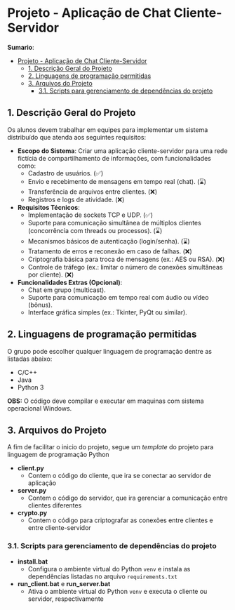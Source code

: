# Projeto - Aplicação de Chat Cliente-Servidor

**Sumario**:
- [Projeto - Aplicação de Chat Cliente-Servidor](#projeto---aplicação-de-chat-cliente-servidor)
  - [1. Descrição Geral do Projeto](#1-descrição-geral-do-projeto)
  - [2. Linguagens de programação permitidas](#2-linguagens-de-programação-permitidas)
  - [3. Arquivos do Projeto](#3-arquivos-do-projeto)
    - [3.1. Scripts para gerenciamento de dependências do projeto](#31-scripts-para-gerenciamento-de-dependências-do-projeto)

## 1. Descrição Geral do Projeto

Os alunos devem trabalhar em equipes para implementar um sistema distribuído que atenda aos seguintes requisitos:

- **Escopo do Sistema**: Criar uma aplicação cliente-servidor para uma rede fictícia de compartilhamento de informações, com funcionalidades como:
    - Cadastro de usuários. (✅)
    - Envio e recebimento de mensagens em tempo real (chat). (⌛)
    - Transferência de arquivos entre clientes. (❌)
    - Registros e logs de atividade. (❌)
- **Requisitos Técnicos**:
   - Implementação de sockets TCP e UDP. (✅)
   - Suporte para comunicação simultânea de múltiplos clientes (concorrência com threads ou processos). (⌛)
   - Mecanismos básicos de autenticação (login/senha). (⌛)
   - Tratamento de erros e reconexão em caso de falhas. (❌)
   - Criptografia básica para troca de mensagens (ex.: AES ou RSA). (❌)
   - Controle de tráfego (ex.: limitar o número de conexões simultâneas por cliente). (❌)
- **Funcionalidades Extras (Opcional)**:
   - Chat em grupo (multicast).
   - Suporte para comunicação em tempo real com áudio ou vídeo (bônus).
   - Interface gráfica simples (ex.: Tkinter, PyQt ou similar).

## 2. Linguagens de programação permitidas

O grupo pode escolher qualquer linguagem de programação dentre as listadas abaixo:
- C/C++
- Java
- Python 3

**OBS:** O código deve compilar e executar em maquinas com sistema operacional Windows.

## 3. Arquivos do Projeto

A fim de facilitar o inicio do projeto, segue um *template* do projeto para linguagem de programação Python

- **client.py**
  - Contem o código do cliente, que ira se conectar ao servidor de aplicação
- **server.py**
  - Contem o código do servidor, que ira gerenciar a comunicação entre clientes diferentes
- **crypto.py**
  - Contem o código para criptografar as conexões entre clientes e entre cliente-servidor

### 3.1. Scripts para gerenciamento de dependências do projeto
- **install.bat** 
   - Configura o ambiente virtual do Python ``venv`` e instala as dependências listadas no arquivo `requirements.txt`
- **run_client.bat** e **run_server.bat**
   - Ativa o ambiente virtual do Python ``venv`` e executa o cliente ou servidor, respectivamente
